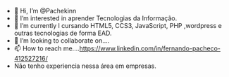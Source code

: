 - 👋 Hi, I’m @Pachekinn
- 👀 I’m interested in  aprender  Tecnologias da Informação.
- 🌱 I’m currently l  cursando  HTML5, CCS3, JavaScript, PHP ,wordpress e outras tecnologias  de forma EAD.
- 💞️ I’m looking to collaborate on....  
- 📫 How to reach me....https://www.linkedin.com/in/fernando-pacheco-412527216/
- Não  tenho experiencia nessa área em  empresas.

<!---
Pachekinn/Pachekinn is a ✨ special ✨ repository because its `README.md` (this file) appears on your GitHub profile.
You can click the Preview link to take a look at your changes.
--->
